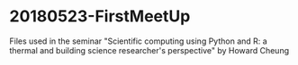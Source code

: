 # 20180523-FirstMeetUp
Files used in the seminar "Scientific computing using Python and R: a thermal and building science researcher's perspective" by Howard Cheung
